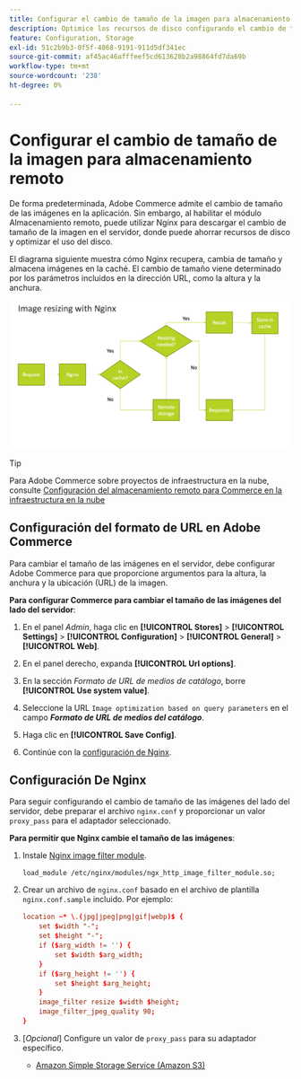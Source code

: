 ```yaml
---
title: Configurar el cambio de tamaño de la imagen para almacenamiento remoto
description: Optimice los recursos de disco configurando el cambio de tamaño de las imágenes del lado del servidor.
feature: Configuration, Storage
exl-id: 51c2b9b3-0f5f-4868-9191-911d5df341ec
source-git-commit: af45ac46afffeef5cd613628b2a98864fd7da69b
workflow-type: tm+mt
source-wordcount: '238'
ht-degree: 0%

---
```


# Configurar el cambio de tamaño de la imagen para almacenamiento remoto

De forma predeterminada, Adobe Commerce admite el cambio de tamaño de las imágenes en la aplicación. Sin embargo, al habilitar el módulo Almacenamiento remoto, puede utilizar Nginx para descargar el cambio de tamaño de la imagen en el servidor, donde puede ahorrar recursos de disco y optimizar el uso del disco.

El diagrama siguiente muestra cómo Nginx recupera, cambia de tamaño y almacena imágenes en la caché. El cambio de tamaño viene determinado por los parámetros incluidos en la dirección URL, como la altura y la anchura.

![cambio de tamaño de imagen](../../assets/configuration/remote-storage-nginx-image-resize.png)

>[!TIP]
>
>Para Adobe Commerce sobre proyectos de infraestructura en la nube, consulte [Configuración del almacenamiento remoto para Commerce en la infraestructura en la nube](cloud-support.md)

## Configuración del formato de URL en Adobe Commerce

Para cambiar el tamaño de las imágenes en el servidor, debe configurar Adobe Commerce para que proporcione argumentos para la altura, la anchura y la ubicación (URL) de la imagen.

**Para configurar Commerce para cambiar el tamaño de las imágenes del lado del servidor**:

1. En el panel _Admin_, haga clic en **[!UICONTROL Stores]** > **[!UICONTROL Settings]** > **[!UICONTROL Configuration]** > **[!UICONTROL General]** > **[!UICONTROL Web]**.

1. En el panel derecho, expanda **[!UICONTROL Url options]**.

1. En la sección _Formato de URL de medios de catálogo_, borre **[!UICONTROL Use system value]**.

1. Seleccione la URL `Image optimization based on query parameters` en el campo **_Formato de URL de medios del catálogo_**.

1. Haga clic en **[!UICONTROL Save Config]**.

1. Continúe con la [configuración de Nginx](#configure-nginx).

## Configuración De Nginx

Para seguir configurando el cambio de tamaño de las imágenes del lado del servidor, debe preparar el archivo `nginx.conf` y proporcionar un valor `proxy_pass` para el adaptador seleccionado.

**Para permitir que Nginx cambie el tamaño de las imágenes**:

1. Instale [Nginx image filter module][nginx-module].

   ```shell
   load_module /etc/nginx/modules/ngx_http_image_filter_module.so;
   ```

1. Crear un archivo de `nginx.conf` basado en el archivo de plantilla `nginx.conf.sample` incluido. Por ejemplo:

   ```conf
   location ~* \.(jpg|jpeg|png|gif|webp)$ {
       set $width "-";
       set $height "-";
       if ($arg_width != '') {
           set $width $arg_width;
       }
       if ($arg_height != '') {
           set $height $arg_height;
       }
       image_filter resize $width $height;
       image_filter_jpeg_quality 90;
   }
   ```

1. [_Opcional_] Configure un valor de `proxy_pass` para su adaptador específico.

   - [Amazon Simple Storage Service (Amazon S3)](remote-storage-aws-s3.md)

<!-- link definitions -->

[nginx-module]: https://nginx.org/en/docs/http/ngx_http_image_filter_module.html
